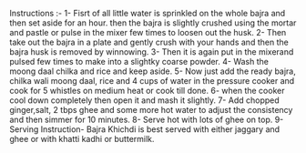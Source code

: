 Instructions :-
1- Fisrt of all little water is sprinkled on the whole bajra and then set aside for an hour. then the bajra is slightly crushed using the mortar and pastle or pulse in the mixer few times to loosen out the husk.
2- Then take out the bajra in a plate and gently crush with your hands and then the bajra husk is removed by winnowing.
3- Then it is again put in the mixerand pulsed few times to make into a slightky coarse powder.
4- Wash the moong daal chilka and rice and keep aside.
5- Now just add the ready bajra, chilka wali moong daal, rice and 4 cups of water in the pressure cooker and cook for 5 whistles on medium heat or cook till done.
6- when the cooker cool down completely then open it and mash it slightly.
7- Add chopped ginger,salt, 2 tbps ghee and some more hot water to adjust the consistency and then simmer for 10 minutes.
8- Serve hot with lots of ghee on top.
9- Serving Instruction- Bajra Khichdi is best served with either jaggary and ghee or with khatti kadhi or buttermilk.    